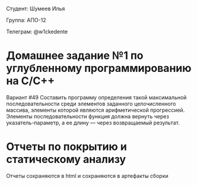 Студент: Шумеев Илья

Группа: АПО-12

Телеграм: @w1ckedente

# Домашнее задание №1 по углубленному программированию на C/C++

Вариант #49 Составить программу определения такой максимальной последовательности среди элементов заданного
целочисленного массива, элементы которой являются арифметической прогрессией. Элементы последовательности функция должна
вернуть через указатель-параметр, а ее длину — через возвращаемый результат.

# Отчеты по покрытию и статическому анализу

Отчеты сохраняются в html и сохраняются в артефакты сборки

